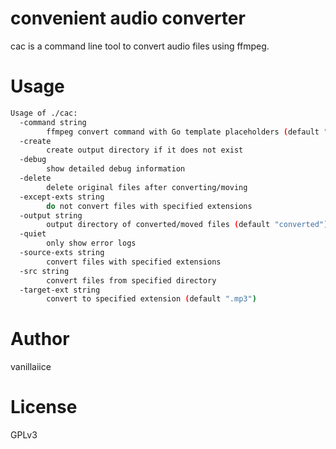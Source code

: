 # **c**onvenient **a**udio **c**onverter

cac is a command line tool to convert audio files using ffmpeg.

# Usage

```sh
Usage of ./cac:
  -command string
    	ffmpeg convert command with Go template placeholders (default "ffmpeg -y -i \"{{ .InputFile }}\" \"{{ .OutputFile }}\"")
  -create
    	create output directory if it does not exist
  -debug
    	show detailed debug information
  -delete
    	delete original files after converting/moving
  -except-exts string
    	do not convert files with specified extensions
  -output string
    	output directory of converted/moved files (default "converted")
  -quiet
    	only show error logs
  -source-exts string
    	convert files with specified extensions
  -src string
    	convert files from specified directory
  -target-ext string
    	convert to specified extension (default ".mp3")
```

# Author

vanillaiice

# License

GPLv3
